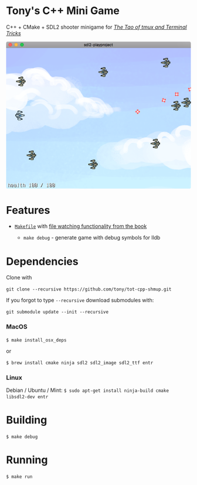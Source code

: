 # Tony's C++ Mini Game

C++ + CMake + SDL2 shooter minigame for [*The Tao of tmux and Terminal Tricks*](https://leanpub.com/the-tao-of-tmux/read)

![screenshot](resources/screenshot.png)

# Features

* [`Makefile`](https://en.wikipedia.org/wiki/Makefile) with [file watching functionality from the
  book](https://leanpub.com/the-tao-of-tmux/read#leanpub-auto-file-watching)

  * `make debug` - generate game with debug symbols for lldb

# Dependencies

Clone with

`git clone --recursive https://github.com/tony/tot-cpp-shmup.git`

If you forgot to type `--recursive` download submodules with:

`git submodule update --init --recursive`

### MacOS

`$ make install_osx_deps`

or

`$ brew install cmake ninja sdl2 sdl2_image sdl2_ttf entr`

### Linux

Debian / Ubuntu / Mint: `$ sudo apt-get install ninja-build cmake libsdl2-dev entr`

# Building

`$ make debug`

# Running

`$ make run`
